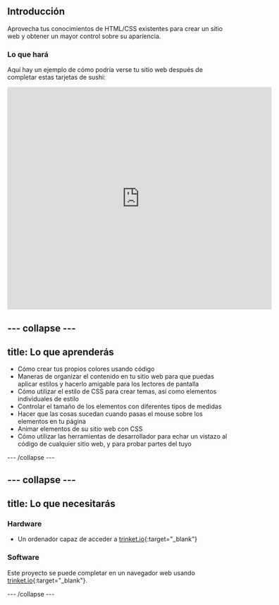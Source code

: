 ## Introducción

Aprovecha tus conocimientos de HTML/CSS existentes para crear un sitio web y obtener un mayor control sobre su apariencia.

### Lo que hará

Aquí hay un ejemplo de cómo podría verse tu sitio web después de completar estas tarjetas de sushi:

<div class="trinket">
  <iframe src="https://trinket.io/embed/html/0e7f7e6713?outputOnly=true&start=result" width="600" height="505" frameborder="0" marginwidth="0" marginheight="0" allowfullscreen>
  </iframe>
</div>

## \--- collapse \---

## title: Lo que aprenderás

+ Cómo crear tus propios colores usando código
+ Maneras de organizar el contenido en tu sitio web para que puedas aplicar estilos y hacerlo amigable para los lectores de pantalla
+ Cómo utilizar el estilo de CSS para crear temas, así como elementos individuales de estilo
+ Controlar el tamaño de los elementos con diferentes tipos de medidas
+ Hacer que las cosas sucedan cuando pasas el mouse sobre los elementos en tu página
+ Animar elementos de su sitio web con CSS
+ Cómo utilizar las herramientas de desarrollador para echar un vistazo al código de cualquier sitio web, y para probar partes del tuyo

\--- /collapse \---

## \--- collapse \---

## title: Lo que necesitarás

### Hardware

+ Un ordenador capaz de acceder a [trinket.io](https://trinket.io){:target="_blank"}

### Software

Este proyecto se puede completar en un navegador web usando [trinket.io](https://trinket.io){:target="_blank"}.

\--- /collapse \---
